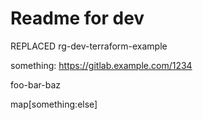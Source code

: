 

# Readme for dev

REPLACED
rg-dev-terraform-example

something: https://gitlab.example.com/1234

foo-bar-baz

map[something:else]

